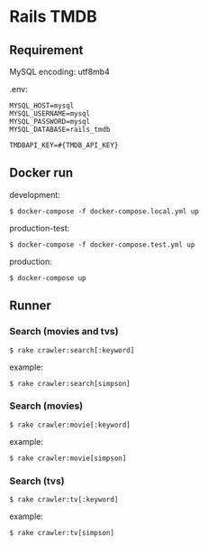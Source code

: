 # Rails TMDB

## Requirement
MySQL encoding: utf8mb4

.env:
```
MYSQL_HOST=mysql
MYSQL_USERNAME=mysql
MYSQL_PASSWORD=mysql
MYSQL_DATABASE=rails_tmdb

TMDBAPI_KEY=#{TMDB_API_KEY}
```

## Docker run
development:
```
$ docker-compose -f docker-compose.local.yml up
```

production-test:
```
$ docker-compose -f docker-compose.test.yml up
```

production:
```
$ docker-compose up
```

## Runner
### Search (movies and tvs)
```
$ rake crawler:search[:keyword]
```

example:
```
$ rake crawler:search[simpson]
```

### Search (movies)
```
$ rake crawler:movie[:keyword]
```

example:
```
$ rake crawler:movie[simpson]
```

### Search (tvs)
```
$ rake crawler:tv[:keyword]
```

example:
```
$ rake crawler:tv[simpson]
```